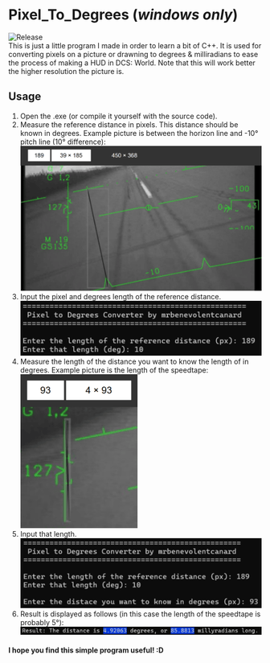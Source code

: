 # Pixel_To_Degrees (*windows only*)
![Release](https://img.shields.io/github/v/release/mrbenevolentcanard/Pixel_To_Degrees)<br>
This is just a little program I made in order to learn a bit of C++. It is used for converting pixels on a picture or drawning to degrees & milliradians to ease the process of making a HUD in DCS: World. Note that this will work better the higher resolution the picture is.

## Usage
1. Open the .exe (or compile it yourself with the source code).
2. Measure the reference distance in pixels. This distance should be known in degrees. Example picture is between the horizon line and -10° pitch line (10° difference): <br>![Reference distance example](README_Images/Site_Ref_Dist.png)
3. Input the pixel and degrees length of the reference distance. <br>![Input of reference distance](README_Images/Program_Ref_Dist.png)
4. Measure the length of the distance you want to know the length of in degrees. Example picture is the length of the speedtape: <br>![Wanted distance example](README_Images/Site_Wanted_Dist.png)
5. Input that length. <br>![Input of wanted distance](README_Images/Program_Wanted_Dist.png)
6. Result is displayed as follows (in this case the length of the speedtape is probably 5°): <br>![Result](README_Images/Result.png)


#### I hope you find this simple program useful! :D
